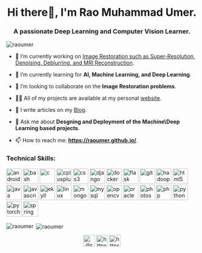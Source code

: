<h1 align="center">Hi there👋, I'm Rao Muhammad Umer.</h1>
<h3 align="center">A passionate Deep Learning and Computer Vision Learner.</h3>

<p align="left"> <img src="https://komarev.com/ghpvc/?username=raoumer" alt="raoumer" /> </p>

- 🔭 I’m currently working on [Image Restoration such as Super-Resolution, Denoising, Deblurring, and MRI Reconstruction](https://github.com/RaoUmer/SRResCGAN).

- 🌱 I’m currently learning for **AI, Machine Learning, and Deep Learning**.

- 👯 I’m looking to collaborate on the **Image Restoration problems**.

- 👨‍💻 All of my projects are available at my personal [website](https://raoumer.github.io/).

- 📝 I write articles on my [Blog](https://raoumer.github.io/blog1.html).

- 💬 Ask me about **Desgning and Deployment of the Machine\Deep Learning based projects**.

- 📫 How to reach me: **https://raoumer.github.io/**.

### Technical Skills:

<p align="left"><img src="https://devicons.github.io/devicon/devicon.git/icons/android/android-original-wordmark.svg" alt="android" width="40" height="40"/> <img src="https://www.vectorlogo.zone/logos/gnu_bash/gnu_bash-icon.svg" alt="bash" width="40" height="40"/> <img src="https://devicons.github.io/devicon/devicon.git/icons/c/c-original.svg" alt="c" width="40" height="40"/> <img src="https://devicons.github.io/devicon/devicon.git/icons/cplusplus/cplusplus-original.svg" alt="cplusplus" width="40" height="40"/> <img src="https://devicons.github.io/devicon/devicon.git/icons/css3/css3-original-wordmark.svg" alt="css3" width="40" height="40"/> <img src="https://devicons.github.io/devicon/devicon.git/icons/django/django-original.svg" alt="django" width="40" height="40"/> <img src="https://devicons.github.io/devicon/devicon.git/icons/docker/docker-original-wordmark.svg" alt="docker" width="40" height="40"/> <img src="https://www.vectorlogo.zone/logos/pocoo_flask/pocoo_flask-icon.svg" alt="flask" width="40" height="40"/> <img src="https://www.vectorlogo.zone/logos/git-scm/git-scm-icon.svg" alt="git" width="40" height="40"/> <img src="https://www.vectorlogo.zone/logos/apache_hadoop/apache_hadoop-icon.svg" alt="hadoop" width="40" height="40"/> <img src="https://devicons.github.io/devicon/devicon.git/icons/html5/html5-original-wordmark.svg" alt="html5" width="40" height="40"/> <img src="https://devicons.github.io/devicon/devicon.git/icons/java/java-original-wordmark.svg" alt="java" width="40" height="40"/> <img src="https://devicons.github.io/devicon/devicon.git/icons/javascript/javascript-original.svg" alt="javascript" width="40" height="40"/> <img src="https://www.vectorlogo.zone/logos/jekyllrb/jekyllrb-icon.svg" alt="jekyll" width="40" height="40"/> <img src="https://devicons.github.io/devicon/devicon.git/icons/linux/linux-original.svg" alt="linux" width="40" height="40"/> <img src="https://devicons.github.io/devicon/devicon.git/icons/mongodb/mongodb-original-wordmark.svg" alt="mongodb" width="40" height="40"/> <img src="https://devicons.github.io/devicon/devicon.git/icons/mysql/mysql-original-wordmark.svg" alt="mysql" width="40" height="40"/> <img src="https://www.vectorlogo.zone/logos/opencv/opencv-icon.svg" alt="opencv" width="40" height="40"/> <img src="https://devicons.github.io/devicon/devicon.git/icons/oracle/oracle-original.svg" alt="oracle" width="40" height="40"/> <img src="https://devicons.github.io/devicon/devicon.git/icons/photoshop/photoshop-plain.svg" alt="photoshop" width="40" height="40"/> <img src="https://devicons.github.io/devicon/devicon.git/icons/php/php-original.svg" alt="php" width="40" height="40"/> <img src="https://devicons.github.io/devicon/devicon.git/icons/python/python-original.svg" alt="python" width="40" height="40"/> <img src="https://www.vectorlogo.zone/logos/pytorch/pytorch-icon.svg" alt="pytorch" width="40" height="40"/> <img src="https://www.vectorlogo.zone/logos/springio/springio-icon.svg" alt="spring" width="40" height="40"/></p><p><img align="left" src="https://github-readme-stats.vercel.app/api/top-langs/?username=RaoUmer&layout=compact&hide=html" alt="raoumer" /></p>

<p>&nbsp;<img align="center" src="https://github-readme-stats.vercel.app/api?username=RaoUmer&show_icons=true" alt="raoumer" /></p>

<p align="center">
<a href="https://twitter.com/@raoumer_swl" target="blank"><img align="center" src="https://cdn.jsdelivr.net/npm/simple-icons@3.0.1/icons/twitter.svg" alt="@raoumer_swl" height="30" width="30" /></a>
<a href="https://linkedin.com/in/https://www.linkedin.com/in/raomumer/" target="blank"><img align="center" src="https://cdn.jsdelivr.net/npm/simple-icons@3.0.1/icons/linkedin.svg" alt="https://www.linkedin.com/in/raomumer/" height="30" width="30" /></a>
<a href="https://fb.com/https://www.facebook.com/rao.m.umer" target="blank"><img align="center" src="https://cdn.jsdelivr.net/npm/simple-icons@3.0.1/icons/facebook.svg" alt="https://www.facebook.com/rao.m.umer" height="30" width="30" /></a>
</p>
